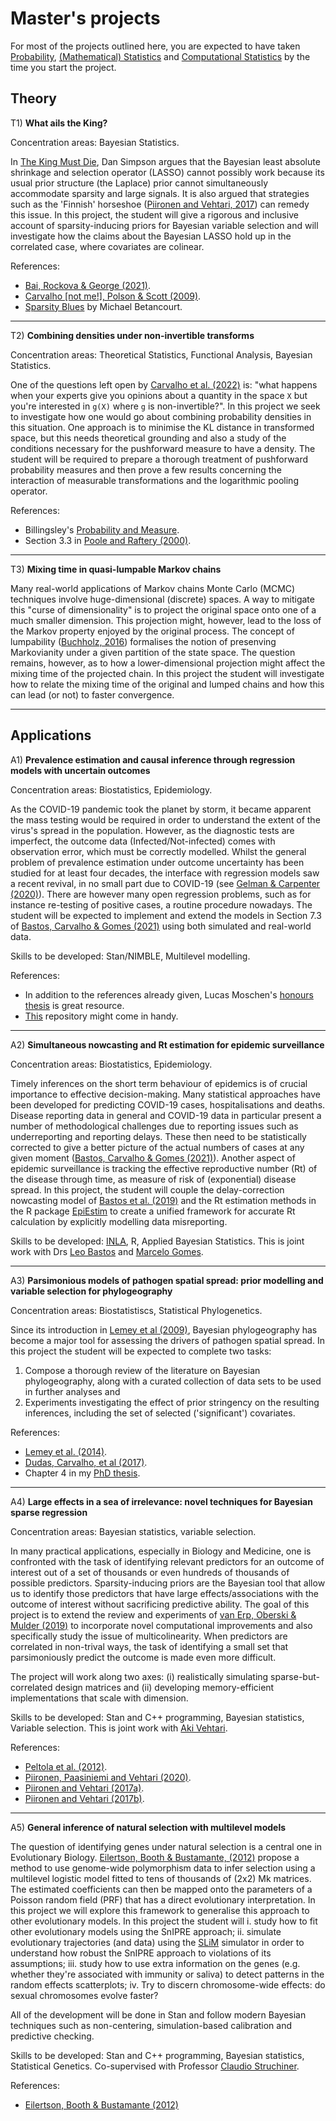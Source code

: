# Master's projects

For most of the projects outlined here, you are expected to have taken [Probability](https://emap.fgv.br/disciplina/mestrado/probabilidade), [(Mathematical) Statistics](https://emap.fgv.br/disciplina/mestrado/inferencia-estatistica) and [Computational Statistics](https://emap.fgv.br/disciplina/doutorado/estatistica-computacional) by the time you start the project. 

## Theory

T1) **What ails the King?**

Concentration areas: Bayesian Statistics.

In [The King Must Die](https://statmodeling.stat.columbia.edu/2017/11/02/king-must-die/), Dan Simpson argues that the Bayesian least absolute shrinkage and selection operator (LASSO) cannot possibly work because its usual prior structure (the Laplace) prior cannot simultaneously accommodate sparsity and large signals. It is also argued that strategies such as the 'Finnish' horseshoe ([Piironen and Vehtari, 2017](https://doi.org/10.1214/17-EJS1337SI)) can remedy this issue. 
In this project, the student will give a rigorous and inclusive account of sparsity-inducing priors for Bayesian variable selection and will investigate how the claims about the Bayesian LASSO hold up in the correlated case, where covariates are colinear.

References:
- [Bai, Rockova & George (2021)](http://raybai.net/wp-content/uploads/2021/05/SSL_review.pdf).
- [Carvalho [not me!], Polson & Scott (2009)](http://proceedings.mlr.press/v5/carvalho09a.html).
- [Sparsity Blues](https://betanalpha.github.io/assets/case_studies/modeling_sparsity.html) by Michael Betancourt.

---

T2) **Combining densities under non-invertible transforms**

Concentration areas: Theoretical Statistics, Functional Analysis, Bayesian Statistics.

One of the questions left open by [Carvalho et al. (2022)](https://arxiv.org/abs/1502.04206) is: "what happens when your experts give you opinions about a quantity in the space `X` but you're interested in `g(X)` where `g` is non-invertible?". In this project we seek to investigate how one would go about combining probability densities in this situation. One approach is to minimise the KL distance in transformed space, but this needs theoretical grounding and also a study of the conditions necessary for the pushforward measure to have a density. The student will be required to prepare a thorough treatment of pushforward probability measures and then prove a few results concerning the interaction of measurable transformations and the logarithmic pooling operator.

References:
- Billingsley's [Probability and Measure](https://www.colorado.edu/amath/sites/default/files/attached-files/billingsley.pdf).
- Section 3.3 in [Poole and Raftery (2000)](https://www.stat.washington.edu/raftery/Research/PDF/poole2000.pdf).

---

T3) **Mixing time in quasi-lumpable Markov chains**

Many real-world applications of Markov chains Monte Carlo (MCMC) techniques involve huge-dimensional (discrete) spaces. A way to mitigate this "curse of dimensionality" is to project the original space onto  one of a much smaller dimension. This projection might, however, lead to the loss of the Markov property enjoyed by the original process. The concept of lumpability ([Buchholz, 2016](https://www.cambridge.org/core/journals/journal-of-applied-probability/article/abs/exact-and-ordinary-lumpability-in-finite-markov-chains/2DC748F09D80BEEB03CCF18036E149D7)) formalises the notion of presenving Markovianity under a given partition of the state space. The question remains, however, as to how a lower-dimensional projection might affect the mixing time of the projected chain. In this project the student will investigate how to relate the mixing time of the original and lumped chains and how this can lead (or not) to faster convergence. 

---

## Applications

A1) **Prevalence estimation and causal inference through regression models with uncertain outcomes**

Concentration areas: Biostatistics, Epidemiology.

As the COVID-19 pandemic took the planet by storm, it became apparent the mass testing would be required in order to understand the extent of the virus's spread in the population.
However, as the diagnostic tests are imperfect, the outcome data (Infected/Not-infected) comes with observation error, which must be correctly modelled.
Whilst the general problem of prevalence estimation under outcome uncertainty has been studied for at least four decades, the interface with regression models saw a recent revival, in no small part due to COVID-19 (see [Gelman & Carpenter (2020)](http://www.stat.columbia.edu/~gelman/research/unpublished/specificity.pdf)).
There are however many open regression problems, such as for instance re-testing of positive cases, a routine procedure nowadays. 
The student will be expected to implement and extend the models in Section 7.3 of [Bastos, Carvalho & Gomes (2021)](https://github.com/maxbiostat/papers/blob/master/PAPERS/2021_Bastos_Carvalho_Gomes.pdf) using both simulated and real-world data. 

Skills to be developed: Stan/NIMBLE, Multilevel modelling. 

References:
- In addition to the references already given, Lucas Moschen's [honours thesis](https://github.com/lucasmoschen/rds-bayesian-analysis-tcc) is great resource.
- [This](https://github.com/epiforecasts/inc2prev) repository might come in handy.

---

A2) **Simultaneous nowcasting and Rt estimation for epidemic surveillance**

Concentration areas: Biostatistics, Epidemiology.

Timely inferences on the short term behaviour of epidemics is of crucial importance to effective decision-making.
Many statistical approaches have been developed for predicting COVID-19 cases, hospitalisations and deaths.
Disease reporting data in general and COVID-19 data in particular present a number of methodological challenges due to reporting issues such as underreporting and reporting delays.
These then need to be statistically corrected to give a better picture of the actual numbers of cases at any given moment ([Bastos, Carvalho & Gomes (2021)](https://github.com/maxbiostat/papers/blob/master/PAPERS/2021_Bastos_Carvalho_Gomes.pdf)).
Another aspect of epidemic surveillance is tracking the effective reproductive number (Rt) of the disease through time, as measure of risk of (exponential) disease spread. 
In this project, the student will couple the delay-correction nowcasting model of [Bastos et al. (2019)](https://onlinelibrary.wiley.com/doi/full/10.1002/sim.8303) and the Rt estimation methods in the R package [EpiEstim](https://github.com/mrc-ide/EpiEstim) to create a unified framework for accurate Rt calculation by explicitly modelling data misreporting. 


Skills to be developed: [INLA](https://www.r-inla.org/), R, Applied Bayesian Statistics. 
This is joint work with Drs [Leo Bastos](https://lsbastos.github.io/) and [Marcelo Gomes](https://scholar.google.com/citations?user=b018FBIAAAAJ&hl=en&authuser=1&oi=ao). 

---

A3) **Parsimonious models of pathogen spatial spread: prior modelling and variable selection for phylogeography**

Concentration areas: Biostatistiscs, Statistical Phylogenetics.

Since its introduction in [Lemey et al (2009)](https://journals.plos.org/ploscompbiol/article?id=10.1371/journal.pcbi.1000520), Bayesian phylogeography has become a major tool for assessing the drivers of pathogen spatial spread. 
In this project the student will be expected to complete two tasks:
1. Compose a thorough review of the literature on Bayesian phylogeography, along with a curated collection of data sets to be used in further analyses and
2. Experiments investigating the effect of prior stringency on the resulting inferences, including the set of selected ('significant') covariates.

References:

- [Lemey et al. (2014)](https://journals.plos.org/plospathogens/article?id=10.1371/journal.ppat.1003932).
- [Dudas, Carvalho, et al (2017)](https://www.nature.com/articles/nature22040).
- Chapter 4 in my [PhD thesis](https://github.com/maxbiostat/PhD_Thesis).

---

A4) **Large effects in a sea of irrelevance: novel techniques for Bayesian sparse regression**

Concentration areas: Bayesian statistics, variable selection.

In many practical applications, especially in Biology and Medicine, one is confronted with the task of identifying relevant predictors for an outcome of interest out of a set of thousands or even hundreds of thousands of possible predictors. Sparsity-inducing priors are the Bayesian tool that allow us to identify those predictors that have large effects/associations with the outcome of interest without sacrificing predictive ability. The goal of this project is to extend the review and experiments of [van Erp, Oberski & Mulder (2019)](https://osf.io/cg8fq/) to incorporate novel computational improvements and also specifically study the issue of multicolinearity. When predictors are correlated in non-trival ways, the task of identifying a small set that parsimoniously predict the outcome is made even more difficult.

The project will work along two axes: (i) realistically simulating sparse-but-correlated design matrices and (ii) developing memory-efficient implementations that scale with dimension.

Skills to be developed: Stan and C++ programming, Bayesian statistics, Variable selection. 
This is joint work with [Aki Vehtari](https://users.aalto.fi/~ave/).

References:

- [Peltola et al. (2012)](https://pubmed.ncbi.nlm.nih.gov/23166669/).
- [Piironen, Paasiniemi and Vehtari (2020)](https://projecteuclid.org/journals/electronic-journal-of-statistics/volume-14/issue-1/Projective-inference-in-high-dimensional-problems--Prediction-and-feature/10.1214/20-EJS1711.full).
- [Piironen and Vehtari (2017a)](https://arxiv.org/abs/1503.08650).
- [Piironen and Vehtari (2017b)](https://projecteuclid.org/journals/electronic-journal-of-statistics/volume-11/issue-2/Sparsity-information-and-regularization-in-the-horseshoe-and-other-shrinkage/10.1214/17-EJS1337SI.full).

---

A5) **General inference of natural selection with multilevel models**

The question of identifying genes under natural selection is a central one in Evolutionary Biology.
[Eilertson, Booth & Bustamante, (2012)](https://doi.org/10.1371/journal.pcbi.1002806) propose a method to use genome-wide polymorphism data to infer selection using a multilevel logistic model fitted to tens of thousands of (2x2) Mk matrices.
The estimated coefficients can then be mapped onto the parameters of a Poisson random field (PRF) that has a direct evolutionary interpretation.
In this project we will explore this framework to generalise this approach to other evolutionary models. In this project the student will
i. study how to fit other evolutionary models using the SnIPRE approach;
ii. simulate evolutionary trajectories (and data) using the [SLiM](https://messerlab.org/slim/) simulator in order to understand how robust the SnIPRE approach to violations of its assumptions;
iii. study how to use extra information on the genes (e.g. whether they're associated with immunity or saliva) to detect patterns in the random effects scatterplots;
iv. Try to discern chromosome-wide effects: do sexual chromosomes evolve faster?

All of the development will be done in Stan and follow modern Bayesian techniques such as non-centering, simulation-based calibration and predictive checking.

Skills to be developed: Stan and C++ programming, Bayesian statistics, Statistical Genetics. 
Co-supervised with Professor [Claudio Struchiner](https://emap.fgv.br/professores/claudio-jose-struchiner).

References:

- [Eilertson, Booth & Bustamante (2012)](https://doi.org/10.1371/journal.pcbi.1002806)
